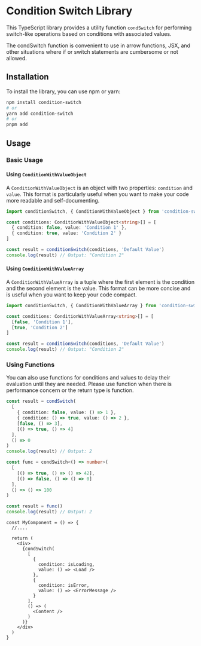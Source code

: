 # Condition Switch Library

This TypeScript library provides a utility function `condSwitch` for performing switch-like operations based on conditions with associated values.

The condSwitch function is convenient to use in arrow functions, JSX, and other situations where if or switch statements are cumbersome or not allowed.

## Installation

To install the library, you can use npm or yarn:

```bash
npm install condition-switch
# or
yarn add condition-switch
# or
pnpm add
```

## Usage

### Basic Usage

#### Using `ConditionWithValueObject`

A `ConditionWithValueObject` is an object with two properties: `condition` and `value`. This format is particularly useful when you want to make your code more readable and self-documenting.

```ts
import conditionSwitch, { ConditionWithValueObject } from 'condition-switch'

const conditions: ConditionWithValueObject<string>[] = [
  { condition: false, value: 'Condition 1' },
  { condition: true, value: 'Condition 2' }
]

const result = conditionSwitch(conditions, 'Default Value')
console.log(result) // Output: "Condition 2"
```

#### Using `ConditionWithValueArray`

A `ConditionWithValueArray` is a tuple where the first element is the condition and the second element is the value. This format can be more concise and is useful when you want to keep your code compact.

```ts
import conditionSwitch, { ConditionWithValueArray } from 'condition-switch'

const conditions: ConditionWithValueArray<string>[] = [
  [false, 'Condition 1'],
  [true, 'Condition 2']
]

const result = conditionSwitch(conditions, 'Default Value')
console.log(result) // Output: "Condition 2"
```

### Using Functions

You can also use functions for conditions and values to delay their evaluation until they are needed.
Please use function when there is performance concern or the return type is function.

```ts
const result = condSwitch(
  [
    { condition: false, value: () => 1 },
    { condition: () => true, value: () => 2 },
    [false, () => 3],
    [() => true, () => 4]
  ],
  () => 0
)
console.log(result) // Output: 2

const func = condSwitch<() => number>(
  [
    [() => true, () => () => 42],
    [() => false, () => () => 0]
  ],
  () => () => 100
)

const result = func()
console.log(result) // Output: 2
```

```tsx
const MyComponent = () => {
  //....

  return (
    <div>
      {condSwitch(
        [
          {
            condition: isLoading,
            value: () => <Load />
          },
          {
            condition: isError,
            value: () => <ErrorMessage />
          }
        ],
        () => (
          <Content />
        )
      )}
    </div>
  )
}
```
